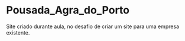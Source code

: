 # Pousada_Agra_do_Porto
Site criado durante aula, no desafio de criar um site para uma empresa existente.
